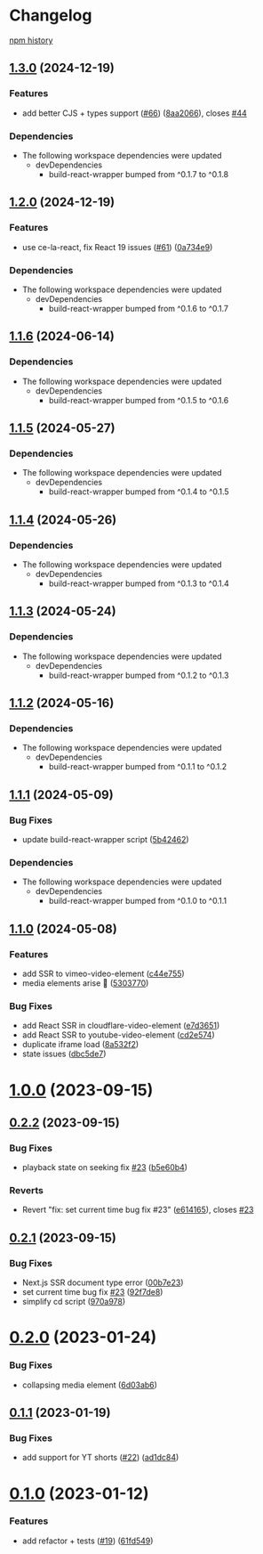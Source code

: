 # Changelog

[npm history][1]

[1]: https://www.npmjs.com/package/youtube-video-element?activeTab=versions


## [1.3.0](https://github.com/muxinc/media-elements/compare/youtube-video-element@1.2.0...youtube-video-element@1.3.0) (2024-12-19)


### Features

* add better CJS + types support ([#66](https://github.com/muxinc/media-elements/issues/66)) ([8aa2066](https://github.com/muxinc/media-elements/commit/8aa20660faea741a264076a1464182ca283a8682)), closes [#44](https://github.com/muxinc/media-elements/issues/44)


### Dependencies

* The following workspace dependencies were updated
  * devDependencies
    * build-react-wrapper bumped from ^0.1.7 to ^0.1.8

## [1.2.0](https://github.com/muxinc/media-elements/compare/youtube-video-element@1.1.6...youtube-video-element@1.2.0) (2024-12-19)


### Features

* use ce-la-react, fix React 19 issues ([#61](https://github.com/muxinc/media-elements/issues/61)) ([0a734e9](https://github.com/muxinc/media-elements/commit/0a734e94149172bfd3019cf03ac3a3e74f395ac1))


### Dependencies

* The following workspace dependencies were updated
  * devDependencies
    * build-react-wrapper bumped from ^0.1.6 to ^0.1.7

## [1.1.6](https://github.com/muxinc/media-elements/compare/youtube-video-element@1.1.5...youtube-video-element@1.1.6) (2024-06-14)


### Dependencies

* The following workspace dependencies were updated
  * devDependencies
    * build-react-wrapper bumped from ^0.1.5 to ^0.1.6

## [1.1.5](https://github.com/muxinc/media-elements/compare/youtube-video-element@1.1.4...youtube-video-element@1.1.5) (2024-05-27)


### Dependencies

* The following workspace dependencies were updated
  * devDependencies
    * build-react-wrapper bumped from ^0.1.4 to ^0.1.5

## [1.1.4](https://github.com/muxinc/media-elements/compare/youtube-video-element@1.1.3...youtube-video-element@1.1.4) (2024-05-26)


### Dependencies

* The following workspace dependencies were updated
  * devDependencies
    * build-react-wrapper bumped from ^0.1.3 to ^0.1.4

## [1.1.3](https://github.com/muxinc/media-elements/compare/youtube-video-element@1.1.2...youtube-video-element@1.1.3) (2024-05-24)


### Dependencies

* The following workspace dependencies were updated
  * devDependencies
    * build-react-wrapper bumped from ^0.1.2 to ^0.1.3

## [1.1.2](https://github.com/muxinc/media-elements/compare/youtube-video-element@1.1.1...youtube-video-element@1.1.2) (2024-05-16)


### Dependencies

* The following workspace dependencies were updated
  * devDependencies
    * build-react-wrapper bumped from ^0.1.1 to ^0.1.2

## [1.1.1](https://github.com/muxinc/media-elements/compare/youtube-video-element@1.1.0...youtube-video-element@1.1.1) (2024-05-09)


### Bug Fixes

* update build-react-wrapper script ([5b42462](https://github.com/muxinc/media-elements/commit/5b42462794192a19b730e7aaabba5646300f0a05))


### Dependencies

* The following workspace dependencies were updated
  * devDependencies
    * build-react-wrapper bumped from ^0.1.0 to ^0.1.1

## [1.1.0](https://github.com/muxinc/media-elements/compare/youtube-video-element-v1.0.1...youtube-video-element@1.1.0) (2024-05-08)


### Features

* add SSR to vimeo-video-element ([c44e755](https://github.com/muxinc/media-elements/commit/c44e755a57c252631971b17b0f3b1607ac0ec70f))
* media elements arise 🌱 ([5303770](https://github.com/muxinc/media-elements/commit/530377067b9d87b464b3c4eadc93c6b210deac56))


### Bug Fixes

* add React SSR in cloudflare-video-element ([e7d3651](https://github.com/muxinc/media-elements/commit/e7d36517ce2682a6642e3dbcb2e48875678d53bd))
* add React SSR to youtube-video-element ([cd2e574](https://github.com/muxinc/media-elements/commit/cd2e57455a1401850db2a2a5c26bc6190af4191b))
* duplicate iframe load ([8a532f2](https://github.com/muxinc/media-elements/commit/8a532f2f23d9d5dd5d80773c9cfc88a8cab1d69c))
* state issues ([dbc5de7](https://github.com/muxinc/media-elements/commit/dbc5de783596dec7b816b7cd09790e363a5a682f))

# [1.0.0](https://github.com/muxinc/youtube-video-element/compare/v0.2.2...v1.0.0) (2023-09-15)


## [0.2.2](https://github.com/muxinc/youtube-video-element/compare/v0.2.1...v0.2.2) (2023-09-15)


### Bug Fixes

* playback state on seeking fix [#23](https://github.com/muxinc/youtube-video-element/issues/23) ([b5e60b4](https://github.com/muxinc/youtube-video-element/commit/b5e60b41fe53a40097e149966028e158ff59499f))


### Reverts

* Revert "fix: set current time bug fix #23" ([e614165](https://github.com/muxinc/youtube-video-element/commit/e614165999255d8af4f34e1c29b22a67e70259fc)), closes [#23](https://github.com/muxinc/youtube-video-element/issues/23)



## [0.2.1](https://github.com/muxinc/youtube-video-element/compare/v0.2.0...v0.2.1) (2023-09-15)


### Bug Fixes

* Next.js SSR document type error ([00b7e23](https://github.com/muxinc/youtube-video-element/commit/00b7e23420e015b038244b7da6a1dc498fa459a0))
* set current time bug fix [#23](https://github.com/muxinc/youtube-video-element/issues/23) ([92f7de8](https://github.com/muxinc/youtube-video-element/commit/92f7de85003deabb5ac52aa1e583719d2d179094))
* simplify cd script ([970a978](https://github.com/muxinc/youtube-video-element/commit/970a97829313b16cf173a07c97138acc9cd34eb2))



# [0.2.0](https://github.com/muxinc/youtube-video-element/compare/v0.1.1...v0.2.0) (2023-01-24)


### Bug Fixes

* collapsing media element ([6d03ab6](https://github.com/muxinc/youtube-video-element/commit/6d03ab6e0b89b425f08f326627f958ed0961b28c))



## [0.1.1](https://github.com/muxinc/youtube-video-element/compare/v0.1.0...v0.1.1) (2023-01-19)


### Bug Fixes

* add support for YT shorts ([#22](https://github.com/muxinc/youtube-video-element/issues/22)) ([ad1dc84](https://github.com/muxinc/youtube-video-element/commit/ad1dc84d234a7affda57708c60d3def6a050954e))



# [0.1.0](https://github.com/muxinc/youtube-video-element/compare/v0.0.6...v0.1.0) (2023-01-12)


### Features

* add refactor + tests ([#19](https://github.com/muxinc/youtube-video-element/issues/19)) ([61fd549](https://github.com/muxinc/youtube-video-element/commit/61fd549bbcda7100d26319db8c4a294213309aac))
